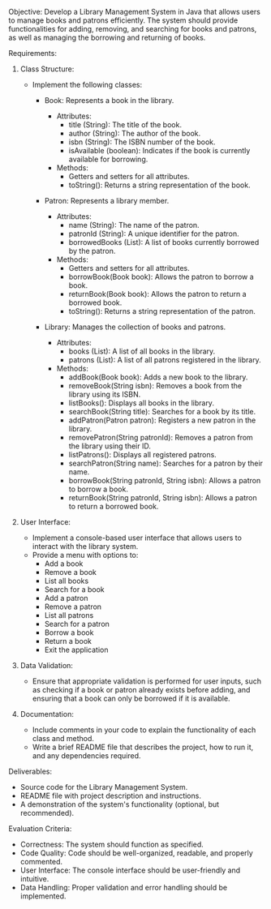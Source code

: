 Objective:
Develop a Library Management System in Java that allows users to manage books and patrons efficiently. The system should provide functionalities for adding, removing, and searching for books and patrons, as well as managing the borrowing and returning of books.

Requirements:

1. Class Structure:
   - Implement the following classes:
     - Book: Represents a book in the library.
       - Attributes:
         - title (String): The title of the book.
         - author (String): The author of the book.
         - isbn (String): The ISBN number of the book.
         - isAvailable (boolean): Indicates if the book is currently available for borrowing.
       - Methods:
         - Getters and setters for all attributes.
         - toString(): Returns a string representation of the book.

     - Patron: Represents a library member.
       - Attributes:
         - name (String): The name of the patron.
         - patronId (String): A unique identifier for the patron.
         - borrowedBooks (List<Book>): A list of books currently borrowed by the patron.
       - Methods:
         - Getters and setters for all attributes.
         - borrowBook(Book book): Allows the patron to borrow a book.
         - returnBook(Book book): Allows the patron to return a borrowed book.
         - toString(): Returns a string representation of the patron.

     - Library: Manages the collection of books and patrons.
       - Attributes:
         - books (List<Book>): A list of all books in the library.
         - patrons (List<Patron>): A list of all patrons registered in the library.
       - Methods:
         - addBook(Book book): Adds a new book to the library.
         - removeBook(String isbn): Removes a book from the library using its ISBN.
         - listBooks(): Displays all books in the library.
         - searchBook(String title): Searches for a book by its title.
         - addPatron(Patron patron): Registers a new patron in the library.
         - removePatron(String patronId): Removes a patron from the library using their ID.
         - listPatrons(): Displays all registered patrons.
         - searchPatron(String name): Searches for a patron by their name.
         - borrowBook(String patronId, String isbn): Allows a patron to borrow a book.
         - returnBook(String patronId, String isbn): Allows a patron to return a borrowed book.

2. User  Interface:
   - Implement a console-based user interface that allows users to interact with the library system.
   - Provide a menu with options to:
     - Add a book
     - Remove a book
     - List all books
     - Search for a book
     - Add a patron
     - Remove a patron
     - List all patrons
     - Search for a patron
     - Borrow a book
     - Return a book
     - Exit the application

3. Data Validation:
   - Ensure that appropriate validation is performed for user inputs, such as checking if a book or patron already exists before adding, and ensuring that a book can only be borrowed if it is available.

4. Documentation:
   - Include comments in your code to explain the functionality of each class and method.
   - Write a brief README file that describes the project, how to run it, and any dependencies required.

Deliverables:
- Source code for the Library Management System.
- README file with project description and instructions.
- A demonstration of the system's functionality (optional, but recommended).

Evaluation Criteria:
- Correctness: The system should function as specified.
- Code Quality: Code should be well-organized, readable, and properly commented.
- User Interface: The console interface should be user-friendly and intuitive.
- Data Handling: Proper validation and error handling should be implemented.
